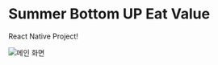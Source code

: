 # Summer Bottom UP Eat Value 

React Native Project!

![메인 화면](https://user-images.githubusercontent.com/44183221/87247188-32352d00-c48d-11ea-8fdf-7e29c8451fc9.png)

